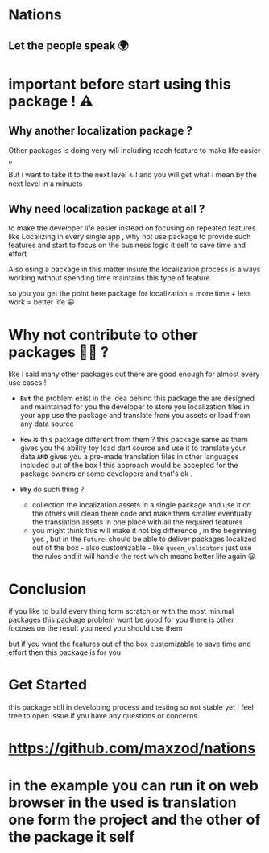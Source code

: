 # Nations

## **Let the people speak 🌍**

# important before start using this package ! ⚠

## Why another localization package ?

Other packages is doing very will including reach feature to make life easier ,,

But i want to take it to the next level 🔝 ! and you will get what i mean by the next level in a minuets

## Why need localization package at all ?

to make the developer life easier instead on focusing on repeated features like Localizing in every single app , why not use package to provide such features and start to focus on the business logic it self to save time and effort

Also using a package in this matter insure the localization process is always working without spending time maintains this type of feature

so you you get the point here package for localization = more time + less work = better life 😀

# Why not contribute to other packages 🤷‍♀️ ?

like i said many other packages out there are good enough for almost every use cases !

- **`But`** the problem exist in the idea behind this package
  the are designed and maintained for you the developer to store you localization files in your app
  use the package and translate from you assets or load from any data source

- **`How`** is this package different from them ?
  this package same as them gives you the ability toy load dart source and use it to translate your data **`AND`** gives you a pre-made translation files in other languages included out of the box !
  this approach would be accepted for the package owners or some developers and that's ok .
- **`Why`** do such thing ?
  - collection the localization assets in a single package and use it on the others will clean there code and make them smaller eventually the translation assets in one place with all the required features
  - you might think this will make it not big difference , in the beginning yes , but in the `Future`i should be able to deliver packages localized out of the box - also customizable -
    like `queen_validators` just use the rules and it will handle the rest which means better life again 😀

# Conclusion

if you like to build every thing form scratch or with the most minimal packages this package problem wont be good for you there is other focuses on the result you need you should use them

but if you want the features out of the box customizable to save time and effort then this package is for you

# Get Started

this package still in developing process and testing so not stable yet !
feel free to open issue if you have any questions or concerns

# https://github.com/maxzod/nations

# in the example you can run it on web browser in the used is translation one form the project and the other of the package it self
